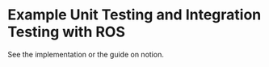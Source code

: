 # Example Unit Testing and Integration Testing with ROS

See the implementation or the guide on notion.